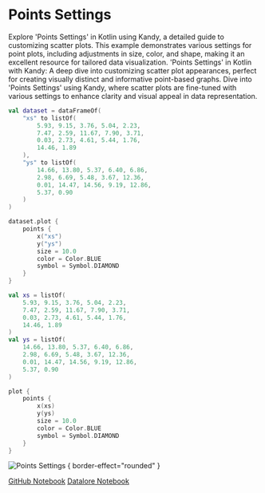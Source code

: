 # Points Settings

<web-summary>
Explore 'Points Settings' in Kotlin using Kandy, a detailed guide to customizing scatter plots.
This example demonstrates various settings for point plots, including adjustments in size, color, and shape, making it an excellent resource for tailored data visualization.
</web-summary>

<card-summary>
'Points Settings' in Kotlin with Kandy: A deep dive into customizing scatter plot appearances,
perfect for creating visually distinct and informative point-based graphs.
</card-summary>

<link-summary>
Dive into 'Points Settings' using Kandy,
where scatter plots are fine-tuned with various settings to enhance clarity and visual appeal in data representation.
</link-summary>


<!---IMPORT org.jetbrains.kotlinx.kandy.letsplot.samples.Points-->

<!---FUN points_settings-->
<tabs>
<tab title="Dataframe">

```kotlin
val dataset = dataFrameOf(
    "xs" to listOf(
        5.93, 9.15, 3.76, 5.04, 2.23,
        7.47, 2.59, 11.67, 7.90, 3.71,
        0.03, 2.73, 4.61, 5.44, 1.76,
        14.46, 1.89
    ),
    "ys" to listOf(
        14.66, 13.80, 5.37, 6.40, 6.86,
        2.98, 6.69, 5.48, 3.67, 12.36,
        0.01, 14.47, 14.56, 9.19, 12.86,
        5.37, 0.90
    )
)

dataset.plot {
    points {
        x("xs")
        y("ys")
        size = 10.0
        color = Color.BLUE
        symbol = Symbol.DIAMOND
    }
}
```

</tab>
<tab title="Collections">

```kotlin
val xs = listOf(
    5.93, 9.15, 3.76, 5.04, 2.23,
    7.47, 2.59, 11.67, 7.90, 3.71,
    0.03, 2.73, 4.61, 5.44, 1.76,
    14.46, 1.89
)
val ys = listOf(
    14.66, 13.80, 5.37, 6.40, 6.86,
    2.98, 6.69, 5.48, 3.67, 12.36,
    0.01, 14.47, 14.56, 9.19, 12.86,
    5.37, 0.90
)

plot {
    points {
        x(xs)
        y(ys)
        size = 10.0
        color = Color.BLUE
        symbol = Symbol.DIAMOND
    }
}
```

</tab></tabs>
<!---END-->

![Points Settings](points_settings.svg) { border-effect="rounded" }

<seealso style="cards">
       <category ref="example-ktnb">
           <a href="https://github.com/Kotlin/kandy/blob/main/examples/notebooks/lets-plot/samples/points/points_settings.ipynb" summary="View the notebook on our GitHub repository">GitHub Notebook</a>
           <a href="https://datalore.jetbrains.com/report/static/KQKedA4jDrKu63O53gEN0z/W74JFIy2FImeuIHH0N4C2H" summary="Experiment with this example on Datalore">Datalore Notebook</a>
       </category>
</seealso>
